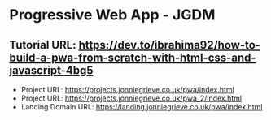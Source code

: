 # Progressive Web App - JGDM

## Tutorial URL:  https://dev.to/ibrahima92/how-to-build-a-pwa-from-scratch-with-html-css-and-javascript-4bg5

+ Project URL: https://projects.jonniegrieve.co.uk/pwa/index.html
+ Project URL: https://projects.jonniegrieve.co.uk/pwa_2/index.html
+ Landing Domain URL:  https://landing.jonniegrieve.co.uk/pwa/index.html